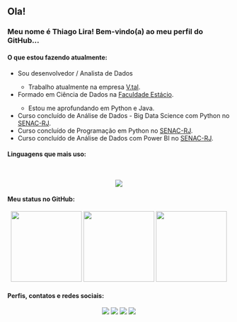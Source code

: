 ## Ola!

### Meu nome é Thiago Lira! Bem-vindo(a) ao meu perfil do GitHub...

#### O que estou fazendo atualmente:

<ul>
  <li>Sou desenvolvedor / Analista de Dados</li>
	<ul><li>Trabalho atualmente na empresa <a href="https://www.vtal.com" target="_blank">V.tal</a>.</li></ul>
  <li>Formado em Ciência de Dados na <a href="https://estacio.br/" target="_blank">Faculdade Estácio</a>.</li>
	<ul><li>Estou me aprofundando em Python e Java.</li></ul>
  <li>Curso concluído de Análise de Dados - Big Data Science com Python no <a href="https://www.rj.senac.br/" target="_blank">SENAC-RJ</a>.</li>
  <li>Curso concluído de Programação em Python no <a href="https://www.rj.senac.br/" target="_blank">SENAC-RJ</a>.</li>
  <li>Curso concluído de Análise de Dados com Power BI no <a href="https://www.rj.senac.br/" target="_blank">SENAC-RJ</a>.</li>

</ul>

#### Linguagens que mais uso:

<div dir="auto"><br>
<p align="center">
  <a href="https://skillicons.dev">
    <img src="https://skillicons.dev/icons?i=java,python,php,js,html,css,bootstrap,mysql,postman,spring,sqlite,selenium,vscode,maven,jenkins,flask,androidstudio,anaconda,jquery,docker&theme=light" />
  </a>
</p>
</div>

#### Meu status no GitHub:

<div align="center">
	<img height="160em" src="https://github-readme-stats.vercel.app/api/top-langs/?username=ThiagoLira19&hide_progress=true&langs_count=10&theme=highcontrast"/>
	<img height="160em" src="https://github-readme-stats.vercel.app/api/top-langs/?username=ThiagoLira19&layout=donut-vertical&langs_count=5&theme=highcontrast"/>
    	<img height="160em" src="https://github-readme-stats.vercel.app/api?username=ThiagoLira19&show_icons=true&theme=highcontrast&include_all_commits=true&count_private=true"/>
</div>

#### Perfis, contatos e redes sociais:
<div align="center"> 
  <a href="https://www.github.com/ThiagoLira19/" target="_blank"><img src="https://img.shields.io/badge/GitHub-330F63?style=for-the-badge&logo=github&logoColor=white" target="_blank"></a>
  <a href="https://www.linkedin.com/in/thiago-lira-da-silva-7154304a/" target="_blank"><img src="https://img.shields.io/badge/LinkedIn-%230077B5?style=for-the-badge&logo=linkedin&logoColor=white" target="_blank"></a>
  <a href="https://api.whatsapp.com/send?phone=5521967488394&text=Olá Thiago!" target="_blank"><img src="https://img.shields.io/badge/WhatsApp-25D366?style=for-the-badge&logo=whatsapp&logoColor=white"></a>
  <a href = "mailto:thiagoliradasilva@gmail.com" target="_blank"><img src="https://img.shields.io/badge/Email-%23333?style=for-the-badge&logo=gmail&logoColor=white" target="_blank"></a>
</div>
